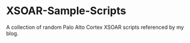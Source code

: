 # XSOAR-Sample-Scripts
A collection of random Palo Alto Cortex XSOAR scripts referenced by my blog.
